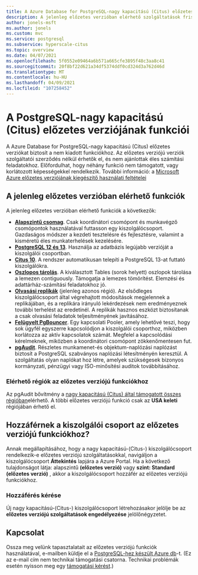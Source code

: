 ```yaml
---
title: A Azure Database for PostgreSQL-nagy kapacitású (Citus) előzetes verziójának funkciói
description: A jelenleg előzetes verzióban elérhető szolgáltatások frissített listája
author: jonels-msft
ms.author: jonels
ms.custom: mvc
ms.service: postgresql
ms.subservice: hyperscale-citus
ms.topic: overview
ms.date: 04/07/2021
ms.openlocfilehash: 5f0552e09464a6b571a665cfe3895f48c3aa8c41
ms.sourcegitcommit: 20f8bf22d621a34df5374ddf0cd324d3a762d46d
ms.translationtype: MT
ms.contentlocale: hu-HU
ms.lasthandoff: 04/09/2021
ms.locfileid: "107258452"
---
```

# <a name="preview-features-for-postgresql---hyperscale-citus"></a>A PostgreSQL-nagy kapacitású (Citus) előzetes verziójának funkciói

A Azure Database for PostgreSQL-nagy kapacitású (Citus) előzetes verziókat biztosít a nem kiadott funkciókhoz. Az előzetes verziójú verziók szolgáltatói szerződés nélkül érhetők el, és nem ajánlottak éles számítási feladatokhoz. Előfordulhat, hogy néhány funkció nem támogatott, vagy korlátozott képességekkel rendelkezik.  További információ: a [Microsoft Azure előzetes verziójának kiegészítő használati feltételei](https://azure.microsoft.com/support/legal/preview-supplemental-terms/)

## <a name="features-currently-in-preview"></a>A jelenleg előzetes verzióban elérhető funkciók

A jelenleg előzetes verzióban elérhető funkciók a következők:

* **[Alapszintű csomag](concepts-hyperscale-tiers.md)**. Csak koordinátori csomópont és munkavégző csomópontok használatával futtasson egy kiszolgálócsoport. Gazdaságos módszer a kezdeti tesztelésre és fejlesztésre, valamint a kisméretű éles munkaterhelések kezelésére.
* **[PostgreSQL 12 és 13](concepts-hyperscale-versions.md)**.
  Használja az adatbázis legújabb verzióját a kiszolgálói csoportban.
* **[Citus 10](concepts-hyperscale-versions.md#citus-and-other-extension-versions)**.
  A rendszer automatikusan telepíti a PostgreSQL 13-at futtató kiszolgálókra.
* **[Oszlopos tárolás](concepts-hyperscale-columnar.md)**.
  A kiválasztott Tables (sorok helyett) oszlopok tárolása a lemezen contiguously. Támogatja a lemezes tömörítést. Elemzési és adattárház-számítási feladatokhoz jó.
* **[Olvasási replikák](howto-hyperscale-read-replicas-portal.md)** (jelenleg azonos régió). Az elsődleges kiszolgálócsoport által végrehajtott módosítások megjelennek a replikájában, és a replikára irányuló lekérdezések nem eredményeznek további terhelést az eredetinél.
  A replikák hasznos eszközt biztosítanak a csak olvasási feladatok teljesítményének javításához.
* **[Felügyelt PgBouncer](concepts-hyperscale-limits.md#managed-pgbouncer-preview)**.
  Egy kapcsolati Pooler, amely lehetővé teszi, hogy sok ügyfél egyszerre kapcsolódjon a kiszolgálói csoporthoz, miközben korlátozza az aktív kapcsolatok számát. Megfelel a kapcsolódási kérelmeknek, miközben a koordinátori csomópont zökkenőmentesen fut.
* **[pgAudit](concepts-hyperscale-audit.md)**. Részletes munkamenet-és objektum-naplózási naplózást biztosít a PostgreSQL szabványos naplózási létesítményén keresztül. A szolgáltatás olyan naplókat hoz létre, amelyek szükségesek bizonyos kormányzati, pénzügyi vagy ISO-minősítési auditok továbbításához.

### <a name="available-regions-for-preview-features"></a>Elérhető régiók az előzetes verziójú funkciókhoz

Az pgAudit bővítmény a [nagy kapacitású (Citus) által támogatott összes régióban](concepts-hyperscale-configuration-options.md#regions)elérhető.
A többi előzetes verziójú funkció csak az **USA keleti** régiójában érhető el.

## <a name="does-my-server-group-have-access-to-preview-features"></a>Hozzáférnek a kiszolgálói csoport az előzetes verziójú funkciókhoz?

Annak megállapításához, hogy a nagy kapacitású-(Citus-) kiszolgálócsoport rendelkezik-e előzetes verziójú szolgáltatásokkal, navigáljon a kiszolgálócsoport **Áttekintés** lapjára a Azure Portal.
Ha a következő tulajdonságot látja: alapszintű **(előzetes verzió)** vagy **szint: Standard (előzetes verzió)** , akkor a kiszolgálócsoport hozzáfér az előzetes verziójú funkciókhoz.

### <a name="how-to-get-access"></a>Hozzáférés kérése

Új nagy kapacitású-(Citus-) kiszolgálócsoport létrehozásakor jelölje be az **előzetes verziójú szolgáltatások engedélyezése** jelölőnégyzetet.

## <a name="contact-us"></a>Kapcsolat

Ossza meg velünk tapasztalatait az előzetes verziójú funkciók használatával, e-mailben küldje el a [PostgreSQL-hez készült Azure db](mailto:AskAzureDBforPostgreSQL@service.microsoft.com)-t.
(Ez az e-mail cím nem technikai támogatási csatorna. Technikai problémák esetén nyisson meg egy [támogatási kérést](https://ms.portal.azure.com/#blade/Microsoft_Azure_Support/HelpAndSupportBlade/newsupportrequest).)
